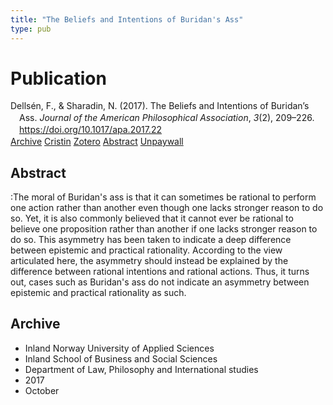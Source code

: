 ```yaml
---
title: "The Beliefs and Intentions of Buridan's Ass"
type: pub
---
```

<h1>Publication</h1>
<article id="csl-bib-container-RRFL2QJC" class="csl-bib-container">
  <div class="csl-bib-body" style="line-height: 1.35; padding-left: 1em; text-indent:-1em;">
  <div class="csl-entry">Dells&#xE9;n, F., &amp; Sharadin, N. (2017). The Beliefs and Intentions of Buridan&#x2019;s Ass. <i>Journal of the American Philosophical Association</i>, <i>3</i>(2), 209&#x2013;226. <a href="https://doi.org/10.1017/apa.2017.22">https://doi.org/10.1017/apa.2017.22</a></div>
</div>
  <div class="csl-bib-buttons">
    <a href="#taxonomy-article-RRFL2QJC" class="csl-bib-button">Archive</a>
    <a href="https://app.cristin.no/results/show.jsf?id=1503968" alt="Cristin URL" class="csl-bib-button">Cristin</a>
    <a href="http://zotero.org/groups/5022929/items/RRFL2QJC" alt="Zotero URL" class="csl-bib-button">Zotero</a>
    <a href="#abstract-article-RRFL2QJC" class="csl-bib-button">Abstract</a>
    <a href="https://philpapers.org/archive/SHATBA-5.pdf" class="csl-bib-button">Unpaywall</a>
  </div>
  <div id="csl-bib-meta-container-RRFL2QJC"></div>
</article>
<div id="csl-bib-meta-RRFL2QJC" class="csl-bib-meta">
  <article id="abstract-article-RRFL2QJC" class="abstract-article">
    <h1>Abstract</h1>
    :The moral of Buridan's ass is that it can sometimes be rational to perform one action rather than another even though one lacks stronger reason to do so. Yet, it is also commonly believed that it cannot ever be rational to believe one proposition rather than another if one lacks stronger reason to do so. This asymmetry has been taken to indicate a deep difference between epistemic and practical rationality. According to the view articulated here, the asymmetry should instead be explained by the difference between rational intentions and rational actions. Thus, it turns out, cases such as Buridan's ass do not indicate an asymmetry between epistemic and practical rationality as such.
  </article>
  <article id="taxonomy-article-RRFL2QJC" class="taxonomy-article">
    <h1>Archive</h1>
    <ul>
      <li>Inland Norway University of Applied Sciences</li>
      <li>Inland School of Business and Social Sciences</li>
      <li>Department of Law, Philosophy and International studies</li>
      <li>2017</li>
      <li>October</li>
    </ul>
  </article>
</div>
